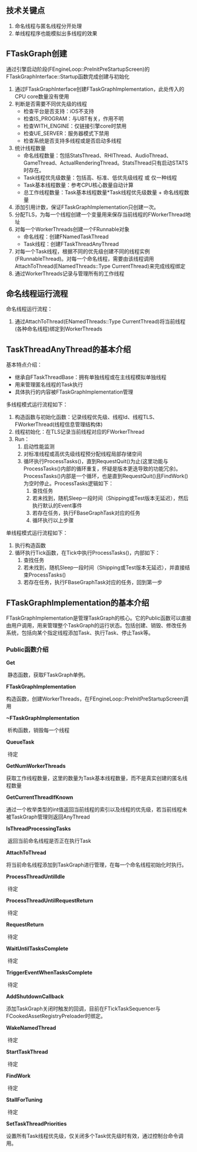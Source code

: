 ## 技术关键点

1. 命名线程与匿名线程分开处理
2. 单线程程序也能模拟出多线程的效果

## FTaskGraph创建

通过引擎启动阶段(FEngineLoop::PreInitPreStartupScreen)的FTaskGraphInterface::Startup函数完成创建与初始化

1. 通过FTaskGraphInterface创建FTaskGraphImplementation，此处传入的CPU core数量没有使用
2. 判断是否需要不同优先级的线程
   - 检查平台是否支持：iOS不支持
   - 检查IS_PROGRAM：与UBT有关，作用不明
   - 检查WITH_ENGINE：仅链接引擎core时禁用
   - 检查UE_SERVER：服务器模式下禁用
   - 检查系统是否支持多线程或是否启动多线程
3. 统计线程数量
   - 命名线程数量：包括StatsThread、RHIThread、AudioThread、GameThread、ActualRenderingThread。StatsThread只有启动STATS时存在。
   - Task线程优先级数量：包括高、标准、低优先级线程 或 仅一种线程
   - Task基本线程数量：参考CPU核心数量自动计算
   - 总工作线程数量：Task基本线程数量*Task线程优先级数量 + 命名线程数量
4. 添加引用计数，保证FTaskGraphImplementation只创建一次。
5. 分配TLS，为每一个线程创建一个变量用来保存当前线程的FWorkerThread地址
6. 对每一个WorkerThreads创建一个FRunnable对象
   - 命名线程：创建FNamedTaskThread
   - Task线程：创建FTaskThreadAnyThread
7. 对每一个Task线程，根据不同的优先级创建不同的线程实例(FRunnableThread)。对每一个命名线程，需要由该线程调用AttachToThread(ENamedThreads::Type CurrentThread)来完成线程绑定
8. 通过WorkerThreads记录与管理所有的工作线程

## 命名线程运行流程

命名线程运行流程：

1. 通过AttachToThread(ENamedThreads::Type CurrentThread)将当前线程(各种命名线程)绑定到WorkerThreads

## TaskThreadAnyThread的基本介绍

基本特点介绍：

- 继承自FTaskThreadBase：拥有单独线程或在主线程模拟单独线程
- 用来管理匿名线程的Task执行
- 具体执行的内容被FTaskGraphImplementation管理

多线程模式运行流程如下：

1. 构造函数与初始化函数：记录线程优先级、线程Id、线程TLS、FWorkerThread(线程信息管理结构体)
2. 线程初始化：在TLS记录当前线程对应的FWorkerThread
3. Run：
   1. 启动性能监测
   2. 对标准线程或高优先级线程预分配线程局部存储空间
   3. 循环执行ProcessTasks()，直到RequestQuit()为止(这里功能与ProcessTasks()内部的循环重复，怀疑是版本更迭导致的功能冗余)。
      ProcessTasks()内部是一个循环，也是直到RequestQuit()且FindWork()为空时停止。ProcessTasks逻辑如下：
      1. 查找任务
      2. 若未找到，随机Sleep一段时间（Shipping或Test版本无延迟），然后执行默认的Event事件
      3. 若存在任务，执行FBaseGraphTask对应的任务
      4. 循环执行以上步骤

单线程模式运行流程如下：

1. 执行构造函数
2. 循环执行Tick函数，在Tick中执行ProcessTasks()，内部如下：
   1. 查找任务
   2. 若未找到，随机Sleep一段时间（Shipping或Test版本无延迟），并直接结束ProcessTasks()
   3. 若存在任务，执行FBaseGraphTask对应的任务，回到第一步

## FTaskGraphImplementation的基本介绍

FTaskGraphImplementation是管理TaskGraph的核心。它的Public函数可以直接由用户调用，用来管理整个TaskGraph的运行状态。包括创建、销毁、修改任务系统，包括向某个指定线程添加Task、执行Task、停止Task等。

### Public函数介绍

**Get**

​	静态函数，获取FTaskGraph单例。

**FTaskGraphImplementation**

​	构造函数，创建WorkerThreads，在FEngineLoop::PreInitPreStartupScreen调用

**~FTaskGraphImplementation**

​	析构函数，销毁每一个线程

**QueueTask**

​	待定

**GetNumWorkerThreads**

​	获取工作线程数量，这里的数量为Task基本线程数量，而不是真实创建的匿名线程数量

**GetCurrentThreadIfKnown**

​	通过一个枚举类型的int值返回当前线程的索引以及线程的优先级，若当前线程未被TaskGraph管理则返回AnyThread

**IsThreadProcessingTasks**

​	返回当前命名线程是否正在执行Task

**AttachToThread**

​	将当前命名线程添加到TaskGraph进行管理，在每一个命名线程初始化时执行。

**ProcessThreadUntilIdle**

​	待定

**ProcessThreadUntilRequestReturn**

​	待定

**RequestReturn**

​	待定

**WaitUntilTasksComplete**

​	待定

**TriggerEventWhenTasksComplete**

​	待定

**AddShutdownCallback**

​	添加TaskGraph关闭时触发的回调，目前在FTickTaskSequencer与FCookedAssetRegistryPreloader时绑定。

**WakeNamedThread**

​	待定

**StartTaskThread**

​	待定

**FindWork**

​	待定

**StallForTuning**

​	待定

**SetTaskThreadPriorities**

​	设置所有Task线程优先级，仅关闭多个Task优先级时有效，通过控制台命令调用。






